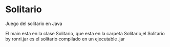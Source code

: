 # Solitario
Juego del solitario en Java

El main esta en la clase Solitario, que esta en la carpeta Solitario,el Solitario by ronri.jar es el solitario compilado en un ejecutable .jar